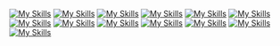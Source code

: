 <!--# 📚 STACKS-->
<!-- ### Languages
[![My Skills](https://skillicons.dev/icons?i=js,ts&theme=light)](https://skillicons.dev)
<!--[![My Skills](https://skillicons.dev/icons?i=js,ts,html,css&theme=light)](https://skillicons.dev) -->

<!--### Frameworks
[![My Skills](https://skillicons.dev/icons?i=nodejs&theme=light)](https://skillicons.dev)
[![OpenAI Logo](https://velog.velcdn.com/images/for_i_in_range/post/4704b07e-a588-4fc3-a764-421f17d28a92/image.png)](https://www.openai.com)
[![My Skills](https://skillicons.dev/icons?i=express,nestjs,react&theme=light)](https://skillicons.dev)

### Infra
[![My Skills](https://skillicons.dev/icons?i=linux)](https://skillicons.dev)
[![My Skills](https://skillicons.dev/icons?i=aws,cloudflare,docker,kubernetes&theme=light)](https://skillicons.dev)

### DB
[![My Skills](https://skillicons.dev/icons?i=mysql,postgres,mongodb&theme=light)](https://skillicons.dev)

### Tools
[![My Skills](https://skillicons.dev/icons?i=git,github,notion,vscode)](https://skillicons.dev)</br>
---
[![Top Langs](https://github-readme-stats.vercel.app/api/top-langs/?username=foriinrangelen&layout=compact)](https://github.com/anuraghazra/github-readme-stats) -->
[![My Skills](https://skillicons.dev/icons?i=js&theme=light)](https://skillicons.dev)
[![My Skills](https://skillicons.dev/icons?i=ts&theme=light)](https://skillicons.dev)
[![My Skills](https://skillicons.dev/icons?i=nodejs&theme=light)](https://skillicons.dev)
[![My Skills](https://skillicons.dev/icons?i=express&theme=light)](https://skillicons.dev)
[![My Skills](https://skillicons.dev/icons?i=nestjs&theme=light)](https://skillicons.dev)
[![My Skills](https://skillicons.dev/icons?i=react&theme=light)](https://skillicons.dev)
[![My Skills](https://skillicons.dev/icons?i=aws&theme=light)](https://skillicons.dev)
[![My Skills](https://skillicons.dev/icons?i=cloudflare&theme=light)](https://skillicons.dev)
[![My Skills](https://skillicons.dev/icons?i=workers&theme=light)](https://skillicons.dev)
[![My Skills](https://skillicons.dev/icons?i=docker&theme=light)](https://skillicons.dev)
[![My Skills](https://skillicons.dev/icons?i=postgres&theme=light)](https://skillicons.dev)
[![My Skills](https://skillicons.dev/icons?i=sqlite&theme=light)](https://skillicons.dev)
[![My Skills](https://skillicons.dev/icons?i=mongodb&theme=light)](https://skillicons.dev)
<!--[![My Skills](https://skillicons.dev/icons?i=mysql&theme=light)](https://skillicons.dev)-->


